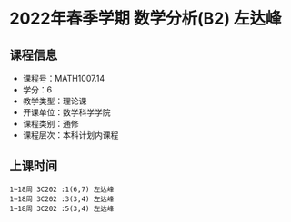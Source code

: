 # 2022年春季学期 数学分析(B2) 左达峰






## 课程信息

- 课程号：MATH1007.14
- 学分：6
- 教学类型：理论课
- 开课单位：数学科学学院
- 课程类别：通修
- 课程层次：本科计划内课程

## 上课时间

```
1~18周 3C202 :1(6,7) 左达峰
1~18周 3C202 :3(3,4) 左达峰
1~18周 3C202 :5(3,4) 左达峰
```

